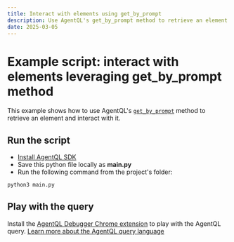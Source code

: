 ```yaml
---
title: Interact with elements using get_by_prompt
description: Use AgentQL's get_by_prompt method to retrieve an element and interact with it.
date: 2025-03-05
---
```


# Example script: interact with elements leveraging get_by_prompt method

This example shows how to use AgentQL's [`get_by_prompt`](https://docs.agentql.com/api-references/agentql-page#getbyprompt) method to retrieve an element and interact with it.

## Run the script

- [Install AgentQL SDK](https://docs.agentql.com/installation/sdk-installation)
- Save this python file locally as **main.py**
- Run the following command from the project's folder:

```bash
python3 main.py
```

## Play with the query

Install the [AgentQL Debugger Chrome extension](https://docs.agentql.com/installation/chrome-extension-installation) to play with the AgentQL query. [Learn more about the AgentQL query language](https://docs.agentql.com/agentql-query/query-intro)
